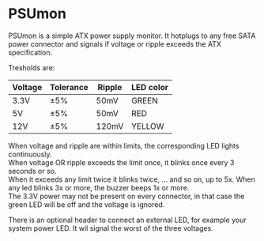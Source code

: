# PSUmon
PSUmon is a simple ATX power supply monitor. 
It hotplugs to any free SATA power connector and signals if voltage or ripple exceeds the ATX specification.

Tresholds are:

|Voltage |Tolerance |Ripple |LED color |
|--------|----------|-------|----------|
|3.3V    | ±5%      | 50mV  |GREEN     |
|5V      | ±5%      | 50mV  |RED       |
|12V     | ±5%      |120mV  |YELLOW    |

When voltage and ripple are within limits, the corresponding LED lights continuously.  
When voltage OR ripple exceeds the limit once, it blinks once every 3 seconds or so.  
When it exceeds any limit twice it blinks twice, ... and so on, up to 5x.
When any led blinks 3x or more, the buzzer beeps 1x or more.  
The 3.3V power may not be present on every connector, in that case the green LED will be off and the voltage is ignored.

There is an optional header to connect an external LED, for example your system power LED.
It wil signal the worst of the three voltages.

